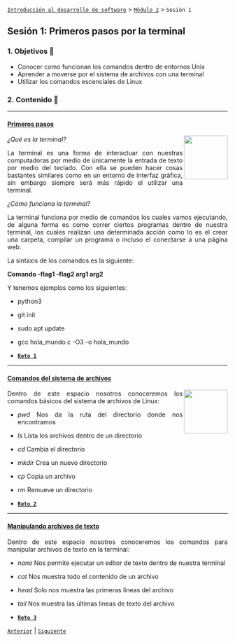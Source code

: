 [`Introducción al desarrollo de software`](../../README.md) > [`Módulo 2`](../README.md) > `Sesión 1` 

## Sesión 1: Primeros pasos por la terminal

<div style="text-align: justify;">

### 1. Objetivos :dart:

 - Conocer como funcionan los comandos dentro de entornos Unix
 - Aprender a moverse por el sistema de archivos con una terminal
 - Utilizar los comandos escenciales de Linux

### 2. Contenido :blue_book:

 ---

 #### <ins> Primeros pasos </ins>

 <img src="https://cdn.freebiesupply.com/logos/thumbs/2x/terminal-1-logo.png" align="right" width="100"> 

*¿Qué es la terminal?*

La terminal es una forma de interactuar con nuestras computadoras por medio de únicamente la entrada de texto por medio del teclado. Con ella se pueden hacer cosas bastantes similares como en un entorno de interfaz gráfica, sin embargo siempre será más rápido el utilizar una terminal.

*¿Cómo funciona la terminal?*

La terminal funciona por medio de comandos los cuales vamos ejecutando, de alguna forma es como correr ciertos programas dentro de nuestra terminal, los cuales realizan una determinada acción como lo es el crear una carpeta, compilar un programa o incluso el conectarse a una página web.

La sintaxis de los comandos es la siguiente:

__Comando -flag1 -flag2 arg1 arg2__

Y tenemos ejemplos como los siguientes:
 
- python3
- git init
- sudo apt update
- gcc hola_mundo.c -O3 -o hola_mundo



- [**`Reto 1`**](Reto-01/README.md)

--- 

#### <ins> Comandos del sistema de archivos </ins>

 <img src="https://1.bp.blogspot.com/-yy_Hx9gfrx0/WlvFi-u9iFI/AAAAAAAAElk/0bipfBVLpYgnMhsvouztH3kqL0HpzdFDgCLcBGAs/s1600/arc.jpg" align="right" width="100"> 

Dentro de este espacio nosotros conoceremos los comandos básicos del sistema de archivos de Linux: 

- *pwd* Nos da la ruta del directorio donde nos encontramos
- *ls* Lista los archivos dentro de un directorio
- *cd <directorio>*  Cambia el directorio
- *mkdir <directorio>* Crea un nuevo directorio
- *cp* Copia un archivo
- *rm* Remueve un directorio

- [**`Reto 2`**](Reto-02/README.md)

--- 

#### <ins> Manipulando archivos de texto </ins>

Dentro de este espacio nosotros conoceremos los comandos para manipular archivos de texto en la terminal: 

- *nano* Nos permite ejecutar un editor de texto dentro de nuestra terminal
- *cat* Nos muestra todo el contenido de un archivo
- *head* Solo nos muestra las primeras líneas del archivo
- *tail* Nos muestra las últimas lineas de texto del archivo

- [**`Reto 3`**](Reto-03/README.md)

 [`Anterior`](../README.md) | [`Siguiente`](../Sesion-02/README.md)

 </div>
